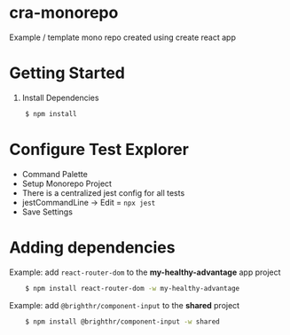 # cra-monorepo
Example / template mono repo created using create react app

# Getting Started

1. Install Dependencies

```bash
    $ npm install
```
# Configure Test Explorer
- Command Palette
- Setup Monorepo Project
- There is a centralized jest config for all tests
- jestCommandLine -> Edit = `npx jest`
- Save Settings

# Adding dependencies
Example: add `react-router-dom` to the **my-healthy-advantage** app project
```bash
    $ npm install react-router-dom -w my-healthy-advantage
```
Example: add `@brighthr/component-input` to the **shared** project
```bash
    $ npm install @brighthr/component-input -w shared
```
